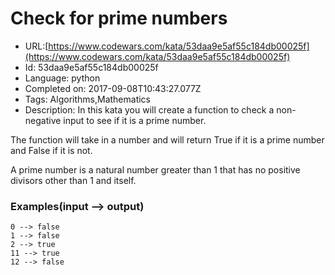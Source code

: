 # Check for prime numbers

 - URL:[https://www.codewars.com/kata/53daa9e5af55c184db00025f](https://www.codewars.com/kata/53daa9e5af55c184db00025f)
 - Id: 53daa9e5af55c184db00025f
 - Language: python
 - Completed on: 2017-09-08T10:43:27.077Z
 - Tags: Algorithms,Mathematics
 - Description:
In this kata you will create a function to check a non-negative input to see if it is a prime number.

The function will take in a number and will return True if it is a prime number and False if it is not.

A prime number is a natural number greater than 1 that has no positive divisors other than 1 and itself.


### Examples(input --> output)
```
0 --> false
1 --> false
2 --> true
11 --> true
12 --> false
```

